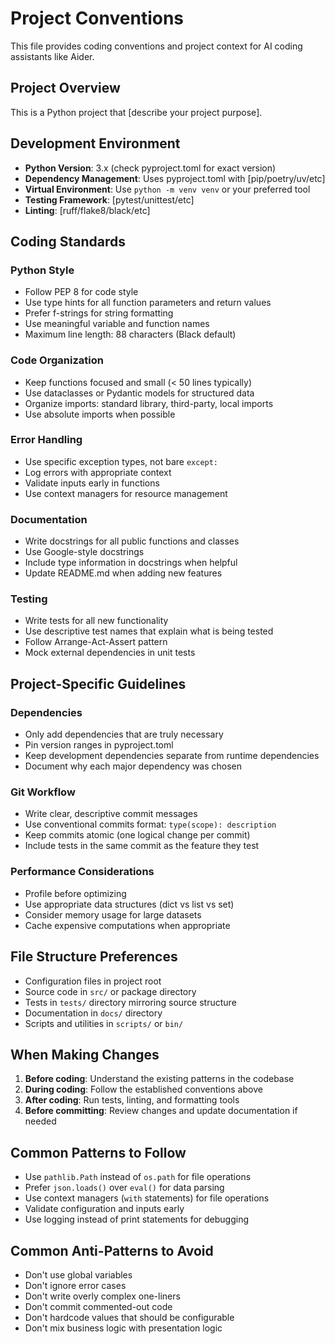 # Project Conventions

This file provides coding conventions and project context for AI coding assistants like Aider.

## Project Overview

<!-- Brief description of your project -->
This is a Python project that [describe your project purpose].

## Development Environment

- **Python Version**: 3.x (check pyproject.toml for exact version)
- **Dependency Management**: Uses pyproject.toml with [pip/poetry/uv/etc]
- **Virtual Environment**: Use `python -m venv venv` or your preferred tool
- **Testing Framework**: [pytest/unittest/etc]
- **Linting**: [ruff/flake8/black/etc]

## Coding Standards

### Python Style
- Follow PEP 8 for code style
- Use type hints for all function parameters and return values
- Prefer f-strings for string formatting
- Use meaningful variable and function names
- Maximum line length: 88 characters (Black default)

### Code Organization
- Keep functions focused and small (< 50 lines typically)
- Use dataclasses or Pydantic models for structured data
- Organize imports: standard library, third-party, local imports
- Use absolute imports when possible

### Error Handling
- Use specific exception types, not bare `except:`
- Log errors with appropriate context
- Validate inputs early in functions
- Use context managers for resource management

### Documentation
- Write docstrings for all public functions and classes
- Use Google-style docstrings
- Include type information in docstrings when helpful
- Update README.md when adding new features

### Testing
- Write tests for all new functionality
- Use descriptive test names that explain what is being tested
- Follow Arrange-Act-Assert pattern
- Mock external dependencies in unit tests

## Project-Specific Guidelines

### Dependencies
- Only add dependencies that are truly necessary
- Pin version ranges in pyproject.toml
- Keep development dependencies separate from runtime dependencies
- Document why each major dependency was chosen

### Git Workflow
- Write clear, descriptive commit messages
- Use conventional commits format: `type(scope): description`
- Keep commits atomic (one logical change per commit)
- Include tests in the same commit as the feature they test

### Performance Considerations
- Profile before optimizing
- Use appropriate data structures (dict vs list vs set)
- Consider memory usage for large datasets
- Cache expensive computations when appropriate

## File Structure Preferences

- Configuration files in project root
- Source code in `src/` or package directory
- Tests in `tests/` directory mirroring source structure
- Documentation in `docs/` directory
- Scripts and utilities in `scripts/` or `bin/`

## When Making Changes

1. **Before coding**: Understand the existing patterns in the codebase
2. **During coding**: Follow the established conventions above
3. **After coding**: Run tests, linting, and formatting tools
4. **Before committing**: Review changes and update documentation if needed

## Common Patterns to Follow

- Use `pathlib.Path` instead of `os.path` for file operations
- Prefer `json.loads()` over `eval()` for data parsing
- Use context managers (`with` statements) for file operations
- Validate configuration and inputs early
- Use logging instead of print statements for debugging

## Common Anti-Patterns to Avoid

- Don't use global variables
- Don't ignore error cases
- Don't write overly complex one-liners
- Don't commit commented-out code
- Don't hardcode values that should be configurable
- Don't mix business logic with presentation logic